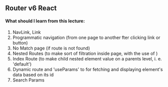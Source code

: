 ## Router v6 React
#### What should I learn from this lecture:
1. NavLink, Link
2. Programmatic navigation (from one page to another fter clicking link or button)
3. No Match page (if route is not found)
4. Nested Routes (to make sort of filtration inside page, with the use of <Outlet/>)
5. Index Route (to make child nested element value on a parents level, i. e. 'default')
6. Dynamic route and  'useParams' to for fetching and displaying element's data based on its id
7. Search Params